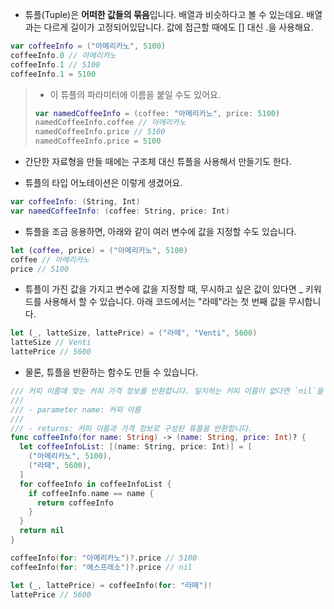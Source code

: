 - 튜플(Tuple)은 **어떠한 값들의 묶음**입니다. 배열과 비슷하다고 볼 수 있는데요. 배열과는 다르게 길이가 고정되어있답니다. 값에 접근할 때에도 [] 대신 .을 사용해요.
```swift
var coffeeInfo = ("아메리카노", 5100)
coffeeInfo.0 // 아메리카노
coffeeInfo.1 // 5100
coffeeInfo.1 = 5100
```
> - 이 튜플의 파라미터에 이름을 붙일 수도 있어요.
>```swift
>var namedCoffeeInfo = (coffee: "아메리카노", price: 5100)
>namedCoffeeInfo.coffee // 아메리카노
>namedCoffeeInfo.price // 5100
>namedCoffeeInfo.price = 5100
>```

- 간단한 자료형을 만들 때에는 구조체 대신 튜플을 사용해서 만들기도 한다.

- 튜플의 타입 어노테이션은 이렇게 생겼어요.
```swift
var coffeeInfo: (String, Int)
var namedCoffeeInfo: (coffee: String, price: Int)
```

- 튜플을 조금 응용하면, 아래와 같이 여러 변수에 값을 지정할 수도 있습니다.
```swift
let (coffee, price) = ("아메리카노", 5100)
coffee // 아메리카노
price // 5100
```

- 튜플이 가진 값을 가지고 변수에 값을 지정할 때, 무시하고 싶은 값이 있다면 _ 키워드를 사용해서 할 수 있습니다. 아래 코드에서는 "라떼"라는 첫 번째 값을 무시합니다.
```swift
let (_, latteSize, lattePrice) = ("라떼", "Venti", 5600)
latteSize // Venti
lattePrice // 5600
```

- 물론, 튜플을 반환하는 함수도 만들 수 있습니다.
```swift
/// 커피 이름에 맞는 커피 가격 정보를 반환합니다. 일치하는 커피 이름이 없다면 `nil`을 반환합니다.
///
/// - parameter name: 커피 이름
///
/// - returns: 커피 이름과 가격 정보로 구성된 튜플을 반환합니다.
func coffeeInfo(for name: String) -> (name: String, price: Int)? {
  let coffeeInfoList: [(name: String, price: Int)] = [
    ("아메리카노", 5100),
    ("라떼", 5600),
  ]
  for coffeeInfo in coffeeInfoList {
    if coffeeInfo.name == name {
      return coffeeInfo
    }
  }
  return nil
}

coffeeInfo(for: "아메리카노")?.price // 5100
coffeeInfo(for: "에스프레소")?.price // nil

let (_, lattePrice) = coffeeInfo(for: "라떼")!
lattePrice // 5600
```